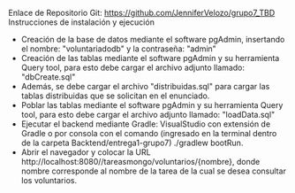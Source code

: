 Enlace de Repositorio Git: https://github.com/JenniferVelozo/grupo7_TBD
Instrucciones de instalación y ejecución

- Creación de la base de datos mediante el software pgAdmin, insertando el nombre: "voluntariadodb" y la contraseña: "admin"
- Creación de las tablas mediante el software pgAdmin y su herramienta Query tool, para esto debe cargar el archivo adjunto llamado: "dbCreate.sql" 
- Además, se debe cargar el archivo "distribuidas.sql" para cargar las tablas distribuidas que se solicitan en el enunciado.
- Poblar las tablas mediante el software pgAdmin y su herramienta Query tool, para esto debe cargar el archivo adjunto llamado: "loadData.sql"
- Ejecutar el backend mediante Gradle: VisualStudio con extensión de Gradle o por consola con el comando (ingresado en la terminal dentro de la carpeta Backtend/entrega1-grupo7) ./gradlew bootRun.
- Abrir el navegador y colocar la URL http://localhost:8080//tareasmongo/voluntarios/{nombre}, donde nombre corresponde al nombre de la tarea de la cual se desea consultar los voluntarios.

